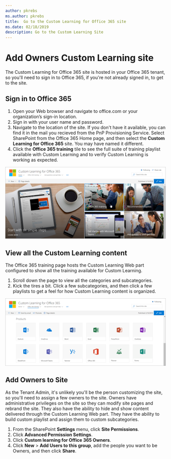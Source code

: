 ```yaml
---
author: pkrebs
ms.author: pkrebs
title:  Go to the Custom Learning for Office 365 site
ms.date: 02/18/2019
description: Go to the Custom Learning Site
---
```


# Add Owners Custom Learning site

The Custom Learning for Office 365 site is hosted in your Office 365 tenant, so you'll need to sign in to Office 365, if you're not already signed in, to get to the site. 

## Sign in to Office 365 

1.	Open your Web browser and navigate to office.com or your organization’s sign-in location. 
2.	Sign in with your user name and password.
3. 	Navigate to the location of the site. If you don't have it available, you can find it in the mail you recieved from the PnP Provisioning Service. Select SharePoint from the Office 365 Home page, and then select the **Custom Learning for Office 365** site. You may have named it different. 
5. Click the **Office 365 training** tile to see the full suite of training playlist available with Custom Learning and to verify Custom Learning is working as expected. 

![cg-goto.png](media/cg-goto.png)

## View all the Custom Learning content
The Office 365 training page hosts the Custom Learning Web part configured to show all the training available for Custom Learning. 

1. Scroll down the page to view all the categories and subcategories.
2. Kick the tires a bit. Click a few subcategories, and then click a few playlists to get a feel for how Custom Learning content is organized. 

![cg-gotoall.png](media/cg-gotoall.png)

## Add Owners to Site
As the Tenant Admin, it's unlikely you'll be the person customizing the site, so you'll need to assign a few owners to the site. Owners have administrative privileges on the site so they can modify site pages and rebrand the site. They also have the ability to hide and show content delivered through the Custom Learning Web part. They have the ability to build custom playlist and assign them to custom subcategories.  

1. From the SharePoint **Settings** menu, click **Site Permissions**.
2. Click **Advanced Permission Settings**.
3. Click **Custom learning for Office 365 Owners**.
4. Click **New** > **Add Users to this group**, add the people you want to be Owners, and then click **Share**.

